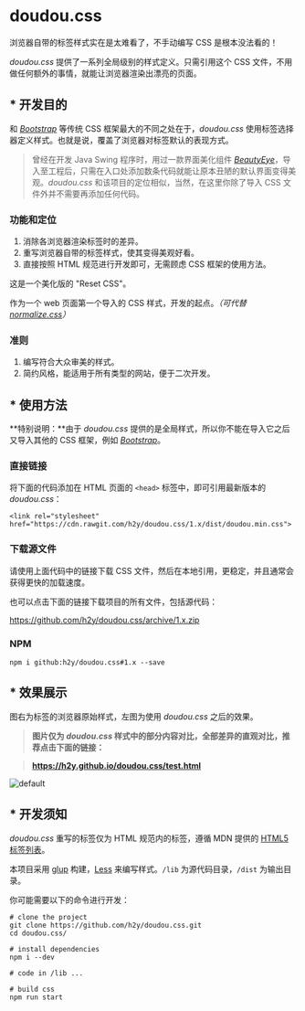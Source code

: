# doudou.css

浏览器自带的标签样式实在是太难看了，不手动编写 CSS 是根本没法看的！

_doudou.css_ 提供了一系列全局级别的样式定义。只需引用这个 CSS 文件，不用做任何额外的事情，就能让浏览器渲染出漂亮的页面。

## * 开发目的

和 [_Bootstrap_](http://getbootstrap.com/) 等传统 CSS 框架最大的不同之处在于，_doudou.css_ 使用标签选择器定义样式。也就是说，覆盖了浏览器对标签默认的表现方式。

> 曾经在开发 Java Swing 程序时，用过一款界面美化组件 [_BeautyEye_](https://github.com/JackJiang2011/beautyeye)，导入至工程后，只需在入口处添加数条代码就能让原本丑陋的默认界面变得美观。_doudou.css_ 和该项目的定位相似，当然，在这里你除了导入 CSS 文件外并不需要再添加任何代码。

### 功能和定位

1. 消除各浏览器渲染标签时的差异。
2. 重写浏览器自带的标签样式，使其变得美观好看。
3. 直接按照 HTML 规范进行开发即可，无需顾虑 CSS 框架的使用方法。

这是一个美化版的 "Reset CSS"。

作为一个 web 页面第一个导入的 CSS 样式，开发的起点。_（可代替 [normalize.css](https://necolas.github.io/normalize.css/)）_

### 准则

1. 编写符合大众审美的样式。
2. 简约风格，能适用于所有类型的网站，便于二次开发。

## * 使用方法

**特别说明：**由于 _doudou.css_ 提供的是全局样式，所以你不能在导入它之后又导入其他的 CSS 框架，例如 [_Bootstrap_](http://getbootstrap.com/)。

### 直接链接

将下面的代码添加在 HTML 页面的 `<head>` 标签中，即可引用最新版本的 _doudou.css_：

```
<link rel="stylesheet" href="https://cdn.rawgit.com/h2y/doudou.css/1.x/dist/doudou.min.css">
```

### 下载源文件

请使用上面代码中的链接下载 CSS 文件，然后在本地引用，更稳定，并且通常会获得更快的加载速度。

也可以点击下面的链接下载项目的所有文件，包括源代码：

<https://github.com/h2y/doudou.css/archive/1.x.zip>

### NPM

```
npm i github:h2y/doudou.css#1.x --save
```

## * 效果展示

图右为标签的浏览器原始样式，左图为使用 _doudou.css_ 之后的效果。

> **图片仅为 _doudou.css_ 样式中的部分内容对比，全部差异的直观对比，推荐点击下面的链接：**

> **<https://h2y.github.io/doudou.css/test.html>**

![default](https://cloud.githubusercontent.com/assets/12909077/22880365/d7478dfc-f21c-11e6-9144-27efdd1dda4d.PNG)

## * 开发须知

_doudou.css_ 重写的标签仅为 HTML 规范内的标签，遵循 MDN 提供的 [HTML5 标签列表](https://developer.mozilla.org/zh-CN/docs/Web/Guide/HTML/HTML5/HTML5_element_list)。

本项目采用 [glup](http://gulpjs.com/) 构建，[Less](http://lesscss.org/) 来编写样式。`/lib` 为源代码目录，`/dist` 为输出目录。

你可能需要以下的命令进行开发：

```
# clone the project
git clone https://github.com/h2y/doudou.css.git
cd doudou.css/

# install dependencies
npm i --dev

# code in /lib ...

# build css
npm run start
```
